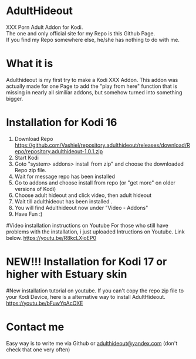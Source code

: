 # AdultHideout
XXX Porn Adult Addon for Kodi.<br />
The one and only official site for my Repo is this Github Page.<br />
If you find my Repo somewhere else, he/she has nothing to do with me. 

# What it is
Adulthideout is my first try to make a Kodi XXX Addon. This addon was actually made for one Page to add the "play from here" function that is missing in nearly all similiar addons, but somehow turned into something bigger. 

# Installation for Kodi 16
1. Download Repo https://github.com/Vashiel/repository.adulthideout/releases/download/Repo/repository.adulthideout-1.0.1.zip
2. Start Kodi
3. Goto "system> addons> install from zip" and choose the downloaded Repo zip file.
4. Wait for message repo has been installed
5. Go to addons and choose install from repo (or "get more" on older versions of Kodi)
6. Choose adult hideout and click video, then adult hideout
7. Wait till adulthideout has been installed . 
8. You will find Adulthideout now under "Video - Addons"
9. Have Fun :)

#Video installation instructions on Youtube
For those who still have problems with the installation, i just uploaded Intructions on Youtube. Link below.
https://youtu.be/R8kcLXioEP0

# NEW!!! Installation for Kodi 17 or higher with Estuary skin

#New installation tutorial on youtube.
If you can't copy the repo zip file to your Kodi Device, here is a alternative way to install AdultHideout.
https://youtu.be/bFuwYpAcOXE

# Contact me
Easy way is to write me via Github or adulthideout@yandex.com (don't check that one very often)

